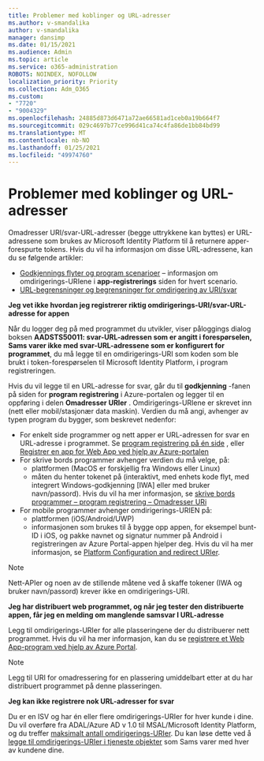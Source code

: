```yaml
---
title: Problemer med koblinger og URL-adresser
ms.author: v-smandalika
author: v-smandalika
manager: dansimp
ms.date: 01/15/2021
ms.audience: Admin
ms.topic: article
ms.service: o365-administration
ROBOTS: NOINDEX, NOFOLLOW
localization_priority: Priority
ms.collection: Adm_O365
ms.custom:
- "7720"
- "9004329"
ms.openlocfilehash: 24885d873d6471a72ae66581ad1ceb0a19b664f7
ms.sourcegitcommit: 029c4697b77ce996d41ca74c4fa86de1bb84bd99
ms.translationtype: MT
ms.contentlocale: nb-NO
ms.lasthandoff: 01/25/2021
ms.locfileid: "49974760"
---
```

# <a name="issues-with-links-and-urls"></a>Problemer med koblinger og URL-adresser

Omadresser URI/svar-URL-adresser (begge uttrykkene kan byttes) er URL-adressene som brukes av Microsoft Identity Platform til å returnere apper-forespurte tokens. Hvis du vil ha informasjon om disse URL-adressene, kan du se følgende artikler:

- [Godkjennings flyter og program scenarioer](https://docs.microsoft.com/azure/active-directory/develop/authentication-flows-app-scenarios) – informasjon om omdirigerings-URIene i **app-registrerings** siden for hvert scenario.
- [URL-begrensninger og begrensninger for omdirigering av URI/svar](https://docs.microsoft.com/azure/active-directory/develop/reply-url)

**Jeg vet ikke hvordan jeg registrerer riktig omdirigerings-URI/svar-URL-adresse for appen**

Når du logger deg på med programmet du utvikler, viser påloggings dialog boksen **AADSTS50011: svar-URL-adressen som er angitt i forespørselen, Sams varer ikke med svar-URL-adressene som <your app ID> er konfigurert for programmet**, du må legge til en omdirigerings-URI som koden som ble brukt i token-forespørselen til Microsoft Identity Platform, i program registreringen.

Hvis du vil legge til en URL-adresse for svar, går du til **godkjenning** -fanen på siden for **program registrering** i Azure-portalen og legger til en oppføring i delen **Omadresser URIer** . Omdirigerings-URIene er skrevet inn (nett eller mobil/stasjonær data maskin). Verdien du må angi, avhenger av typen program du bygger, som beskrevet nedenfor:

- For enkelt side programmer og nett apper er URL-adressen for svar en URL-adresse i programmet. Se [program registrering på én side](https://docs.microsoft.com/azure/active-directory/develop/scenario-spa-app-registration#register-a-redirect-uri) , eller [Registrer en app for Web App ved hjelp av Azure-portalen](https://docs.microsoft.com/azure/active-directory/develop/scenario-web-app-sign-user-app-registration?tabs=aspnetcore#register-an-app-using-azure-portal)
- For skrive bords programmer avhenger verdien du må velge, på:
    - plattformen (MacOS er forskjellig fra Windows eller Linux)
    - måten du henter tokenet på (interaktivt, med enhets kode flyt, med integrert Windows-godkjenning [IWA] eller med bruker navn/passord).
    Hvis du vil ha mer informasjon, se [skrive bords programmer – program registrering – Omadresser URi](https://docs.microsoft.com/azure/active-directory/develop/scenario-desktop-app-registration#redirect-uris)
- For mobile programmer avhenger omdirigerings-URIEN på:
    - plattformen (iOS/Android/UWP)
    - informasjonen som brukes til å bygge opp appen, for eksempel bunt-ID i iOS, og pakke navnet og signatur nummer på Android i registreringen av Azure Portal-appen hjelper deg. Hvis du vil ha mer informasjon, se [Platform Configuration and redirect URIer](https://docs.microsoft.com/azure/active-directory/develop/scenario-mobile-app-registration#platform-configuration-and-redirect-uris).

> [!NOTE]
> Nett-APIer og noen av de stillende måtene ved å skaffe tokener (IWA og bruker navn/passord) krever ikke en omdirigerings-URI.

**Jeg har distribuert web programmet, og når jeg tester den distribuerte appen, får jeg en melding om manglende samsvar I URL-adresse**

Legg til omdirigerings-URIer for alle plasseringene der du distribuerer nett programmet. Hvis du vil ha mer informasjon, kan du se [registrere et Web App-program ved hjelp av Azure Portal](https://docs.microsoft.com/azure/active-directory/develop/scenario-web-app-sign-user-app-registration).

> [!NOTE]
> Legg til URI for omadressering for en plassering umiddelbart etter at du har distribuert programmet på denne plasseringen.

**Jeg kan ikke registrere nok URL-adresser for svar**

Du er en ISV og har én eller flere omdirigerings-URIer for hver kunde i dine. Du vil overføre fra ADAL/Azure AD v 1.0 til MSAL/Microsoft Identity Platform, og du treffer [maksimalt antall omdirigerings-URIer](https://docs.microsoft.com/azure/active-directory/develop/reply-url#maximum-number-of-redirect-uris). Du kan løse dette ved å [legge til omdirigerings-URIer i tjeneste objekter](https://docs.microsoft.com/azure/active-directory/develop/reply-url#add-redirect-uris-to-service-principals) som Sams varer med hver av kundene dine.
